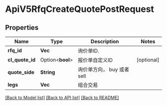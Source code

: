 # ApiV5RfqCreateQuotePostRequest

## Properties

Name | Type | Description | Notes
------------ | ------------- | ------------- | -------------
**rfq_id** | **Vec<String>** | 询价单ID. | 
**cl_quote_id** | Option<**bool**> | 报价单自定义ID | [optional]
**quote_side** | **String** | 询价单方向， buy 或者 sell | 
**legs** | **Vec<String>** | 组合交易  | 

[[Back to Model list]](../README.md#documentation-for-models) [[Back to API list]](../README.md#documentation-for-api-endpoints) [[Back to README]](../README.md)


